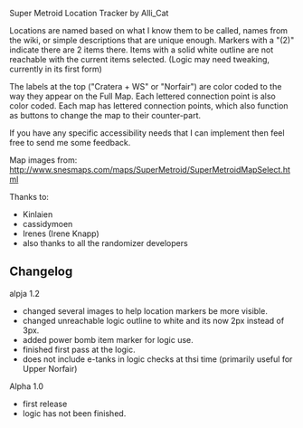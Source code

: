Super Metroid Location Tracker by Alli_Cat

Locations are named based on what I know them to be called, names
from the wiki, or simple descriptions that are unique enough.  Markers
with a "(2)" indicate there are 2 items there.  Items with a solid white outline 
are not reachable with the current items selected. 
(Logic may need tweaking, currently in its first form)

The labels at the top ("Cratera + WS" or "Norfair") are color 
coded to the way they appear on the Full Map.  Each lettered
connection point is also color coded.  Each map has lettered 
connection points, which also function as buttons to change the 
map to their counter-part.

If you have any specific accessibility needs that I can implement
then feel free to send me some feedback.  

Map images from: http://www.snesmaps.com/maps/SuperMetroid/SuperMetroidMapSelect.html

Thanks to: 
- Kinlaien
- cassidymoen
- Irenes (Irene Knapp)
- also thanks to all the randomizer developers


Changelog
-----------------
alpja 1.2
- changed several images to help location markers be more visible.
- changed unreachable logic outline to white and its now 2px instead of 3px.
- added power bomb item marker for logic use.
- finished first pass at the logic.
- does not include e-tanks in logic checks at thsi time (primarily useful for Upper Norfair)

Alpha 1.0
- first release
- logic has not been finished.
